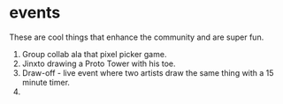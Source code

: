 # events
These are cool things that enhance the community and are super fun.

1. Group collab ala that pixel picker game.
2. Jinxto drawing a Proto Tower with his toe.
3. Draw-off - live event where two artists draw the same thing with a 15 minute timer.
4. 
